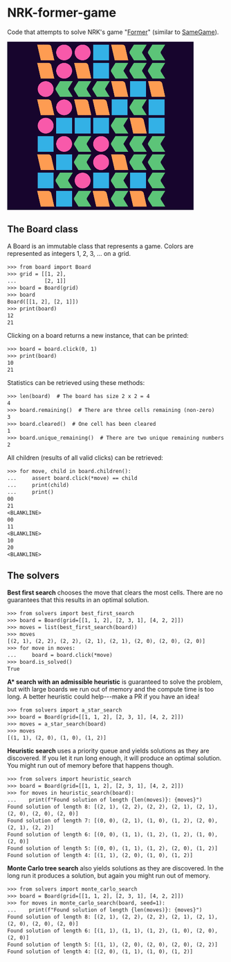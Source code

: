 # NRK-former-game

Code that attempts to solve NRK's game "[Former](https://www.nrk.no/former-1.17105310)" (similar to [SameGame](https://en.wikipedia.org/wiki/SameGame)).

![GamePlay](./gameplay.gif)


## The Board class

A Board is an immutable class that represents a game.
Colors are represented as integers 1, 2, 3, ... on a grid.

```pycon
>>> from board import Board
>>> grid = [[1, 2],
...         [2, 1]]
>>> board = Board(grid)
>>> board
Board([[1, 2], [2, 1]])
>>> print(board)
12
21

```

Clicking on a board returns a new instance, that can be printed:

```pycon
>>> board = board.click(0, 1)
>>> print(board)
10
21

```

Statistics can be retrieved using these methods:

```pycon
>>> len(board)  # The board has size 2 x 2 = 4
4
>>> board.remaining()  # There are three cells remaining (non-zero)
3
>>> board.cleared()  # One cell has been cleared
1
>>> board.unique_remaining()  # There are two unique remaining numbers
2

```

All children (results of all valid clicks) can be retrieved:

```pycon
>>> for move, child in board.children():
...     assert board.click(*move) == child
...     print(child)
...     print()
00
21
<BLANKLINE>
00
11
<BLANKLINE>
10
20
<BLANKLINE>

```

## The solvers

**Best first search** chooses the move that clears the most cells.
There are no guarantees that this results in an optimal solution.

```pycon
>>> from solvers import best_first_search
>>> board = Board(grid=[[1, 1, 2], [2, 3, 1], [4, 2, 2]])
>>> moves = list(best_first_search(board))
>>> moves
[(2, 1), (2, 2), (2, 2), (2, 1), (2, 1), (2, 0), (2, 0), (2, 0)]
>>> for move in moves:
...     board = board.click(*move)
>>> board.is_solved()
True

```

**A\* search with an admissible heuristic** is guaranteed to solve the problem,
but with large boards we run out of memory and the compute time is too long.
A better heuristic could help---make a PR if you have an idea!

```pycon
>>> from solvers import a_star_search
>>> board = Board(grid=[[1, 1, 2], [2, 3, 1], [4, 2, 2]])
>>> moves = a_star_search(board)
>>> moves
[(1, 1), (2, 0), (1, 0), (1, 2)]

```

**Heuristic search** uses a priority queue and yields solutions as they are discovered.
If you let it run long enough, it will produce an optimal solution.
You might run out of memory before that happens though.

```pycon
>>> from solvers import heuristic_search
>>> board = Board(grid=[[1, 1, 2], [2, 3, 1], [4, 2, 2]])
>>> for moves in heuristic_search(board):
...    print(f"Found solution of length {len(moves)}: {moves}")
Found solution of length 8: [(2, 1), (2, 2), (2, 2), (2, 1), (2, 1), (2, 0), (2, 0), (2, 0)]
Found solution of length 7: [(0, 0), (2, 1), (1, 0), (1, 2), (2, 0), (2, 1), (2, 2)]
Found solution of length 6: [(0, 0), (1, 1), (1, 2), (1, 2), (1, 0), (2, 0)]
Found solution of length 5: [(0, 0), (1, 1), (1, 2), (2, 0), (1, 2)]
Found solution of length 4: [(1, 1), (2, 0), (1, 0), (1, 2)]

```

**Monte Carlo tree search** also yields solutions as they are discovered.
In the long run it produces a solution, but again you might run out of memory.

```pycon
>>> from solvers import monte_carlo_search
>>> board = Board(grid=[[1, 1, 2], [2, 3, 1], [4, 2, 2]])
>>> for moves in monte_carlo_search(board, seed=1):
...    print(f"Found solution of length {len(moves)}: {moves}")
Found solution of length 8: [(2, 1), (2, 2), (2, 2), (2, 1), (2, 1), (2, 0), (2, 0), (2, 0)]
Found solution of length 6: [(1, 1), (1, 1), (1, 2), (1, 0), (2, 0), (2, 0)]
Found solution of length 5: [(1, 1), (2, 0), (2, 0), (2, 0), (2, 2)]
Found solution of length 4: [(2, 0), (1, 1), (1, 0), (1, 2)]

```